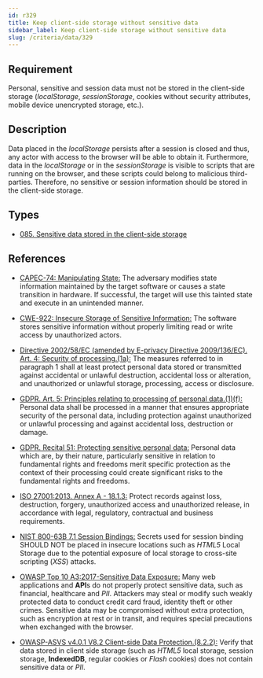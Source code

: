 ```yaml
---
id: r329
title: Keep client-side storage without sensitive data
sidebar_label: Keep client-side storage without sensitive data
slug: /criteria/data/329
---
```


## Requirement

Personal, sensitive and session data
must not be stored in the client-side storage
(*localStorage*, *sessionStorage*,
cookies without security attributes,
mobile device unencrypted storage, etc.).

## Description

Data placed in the *localStorage* persists
after a session is closed
and thus,
any actor with access to the browser
will be able to obtain it.
Furthermore,
data in the *localStorage*
or in the *sessionStorage*
is visible to scripts
that are running on the browser,
and these scripts could belong
to malicious third-parties.
Therefore,
no sensitive or session information
should be stored in the client-side storage.

## Types

- [085. Sensitive data stored in the client-side storage](/types/085)

## References

- [CAPEC-74: Manipulating State:](http://capec.mitre.org/data/definitions/74.html)
The adversary modifies
state information maintained
by the target software
or causes a state transition in hardware.
If successful,
the target will use this tainted state
and execute in an unintended manner.

- [CWE-922: Insecure Storage of Sensitive Information:](https://cwe.mitre.org/data/definitions/922.html)
The software stores sensitive information
without properly limiting read
or write access
by unauthorized actors.

- [Directive 2002/58/EC (amended by E-privacy Directive 2009/136/EC). Art. 4: Security of processing.(1a):](https://eur-lex.europa.eu/legal-content/EN/TXT/PDF/?uri=CELEX:02002L0058-20091219)
The measures referred to
in paragraph 1 shall at least protect
personal data stored or transmitted
against accidental or unlawful destruction,
accidental loss or alteration,
and unauthorized or unlawful storage,
processing, access or disclosure.

- [GDPR. Art. 5: Principles relating to processing of personal data.(1)(f):](https://gdpr-info.eu/art-5-gdpr/)
Personal data
shall be processed in a manner
that ensures appropriate security
of the personal data,
including protection against
unauthorized or unlawful processing
and against accidental loss,
destruction or damage.

- [GDPR. Recital 51: Protecting sensitive personal data:](https://gdpr-info.eu/recitals/no-51/)
Personal data which are,
by their nature,
particularly sensitive in relation to
fundamental rights and freedoms
merit specific protection
as the context of their processing
could create significant risks
to the fundamental rights
and freedoms.

- [ISO 27001:2013. Annex A - 18.1.3:](https://www.iso.org/obp/ui/#iso:std:54534:en)
Protect records against loss,
destruction, forgery,
unauthorized access
and unauthorized release,
in accordance with legal,
regulatory, contractual
and business requirements.

- [NIST 800-63B 7.1 Session Bindings:](https://pages.nist.gov/800-63-3/sp800-63b.html)
Secrets used for session binding
SHOULD NOT be placed in insecure locations
such as *HTML5* Local Storage
due to the potential exposure
of local storage to cross-site scripting (*XSS*) attacks.

- [OWASP Top 10 A3:2017-Sensitive Data Exposure:](https://owasp.org/www-project-top-ten/OWASP_Top_Ten_2017/Top_10-2017_A3-Sensitive_Data_Exposure)
Many web applications and **API**s
do not properly protect sensitive data,
such as financial,
healthcare and *PII*.
Attackers may steal
or modify such weakly protected data
to conduct credit card fraud,
identity theft or other crimes.
Sensitive data may be compromised
without extra protection,
such as encryption at rest
or in transit,
and requires special precautions
when exchanged with the browser.

- [OWASP-ASVS v4.0.1 V8.2 Client-side Data Protection.(8.2.2):](https://owasp.org/www-project-application-security-verification-standard/)
Verify that data stored
in client side storage (such as *HTML5* local storage,
session storage, **IndexedDB**,
regular cookies or *Flash* cookies)
does not contain sensitive data or *PII*.
